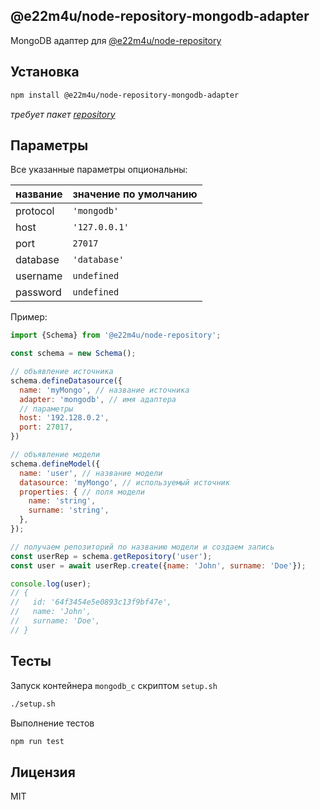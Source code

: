 ## @e22m4u/node-repository-mongodb-adapter

MongoDB адаптер для [@e22m4u/node-repository](https://www.npmjs.com/package/@e22m4u/node-repository)  

## Установка


```bash
npm install @e22m4u/node-repository-mongodb-adapter
```

*требует пакет [repository](https://www.npmjs.com/package/@e22m4u/node-repository)*

## Параметры

Все указанные параметры опциональны:

| название | значение по умолчанию |
|----------|-----------------------|
| protocol | `'mongodb'`           |
| host     | `'127.0.0.1'`         |
| port     | `27017`               |
| database | `'database'`          |
| username | `undefined`           |
| password | `undefined`           |

Пример:

```js
import {Schema} from '@e22m4u/node-repository';

const schema = new Schema();

// объявление источника
schema.defineDatasource({
  name: 'myMongo', // название источника
  adapter: 'mongodb', // имя адаптера
  // параметры
  host: '192.128.0.2',
  port: 27017,
})

// объявление модели
schema.defineModel({
  name: 'user', // название модели
  datasource: 'myMongo', // используемый источник
  properties: { // поля модели
    name: 'string',
    surname: 'string',
  },
});

// получаем репозиторий по названию модели и создаем запись
const userRep = schema.getRepository('user');
const user = await userRep.create({name: 'John', surname: 'Doe'});

console.log(user);
// {
//   id: '64f3454e5e0893c13f9bf47e',
//   name: 'John',
//   surname: 'Doe',
// }
```

## Тесты

Запуск контейнера `mongodb_c` скриптом `setup.sh`

```bash
./setup.sh
```

Выполнение тестов

```bash
npm run test
```

## Лицензия

MIT

